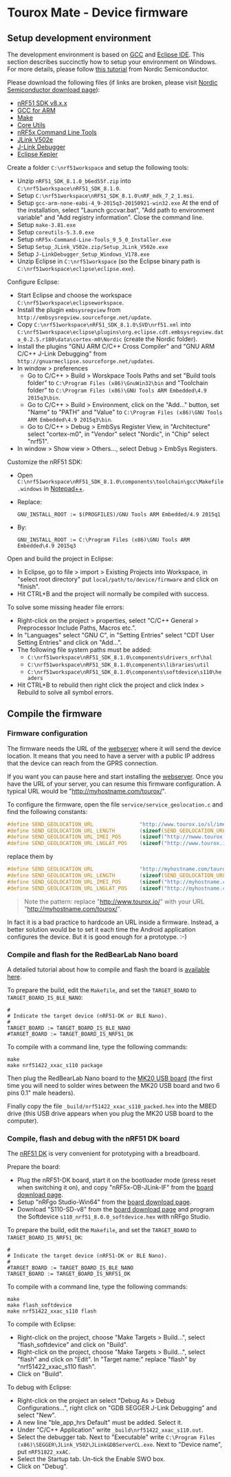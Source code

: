 # Tourox Mate - Device firmware

## Setup development environment
The development environment is based on [GCC](https://gcc.gnu.org/) and [Eclipse IDE](https://www.eclipse.org).
This section describes succinctly how to setup your environment on Windows. For more details, please follow
[this tutorial](https://devzone.nordicsemi.com/tutorials/7/development-with-gcc-and-eclipse/) from Nordic Semiconductor.

Please download the following files (if links are broken, 
please visit [Nordic Semiconductor download page](https://www.nordicsemi.com/eng/Products/Bluetooth-low-energy/nRF51822)):
* [nRF51 SDK v8.x.x](http://developer.nordicsemi.com/nRF51_SDK/nRF51_SDK_v8.x.x/nRF51_SDK_8.1.0_b6ed55f.zip)
* [GCC for ARM](https://launchpad.net/gcc-arm-embedded/4.9/4.9-2015-q3-update/+download/gcc-arm-none-eabi-4_9-2015q3-20150921-win32.exe)
* [Make](http://gnuwin32.sourceforge.net/downlinks/make.php)
* [Core Utils](http://gnuwin32.sourceforge.net/downlinks/coreutils.php)
* [nRF5x Command Line Tools](https://www.nordicsemi.com/eng/nordic/download_resource/33444/42/78528581/53210)
* [JLink V502e](https://github.com/autonohm/robotworkshop/raw/9fcbfb46047406267b50ee339dbad9efc8c0205f/studierbot/drive/firmware/Setup_JLink_V502e.zip)
* [J-Link Debugger](https://download.segger.com/J-Link/J-LinkDebugger/J-LinkDebugger_Setup_Windows_V178.exe)
* [Eclipse Kepler](http://www.eclipse.org/downloads/download.php?file=/technology/epp/downloads/release/kepler/SR2/eclipse-cpp-kepler-SR2-win32-x86_64.zip)

Create a folder `C:\nrf51workspace` and setup the following tools:
* Unzip `nRF51_SDK_8.1.0_b6ed55f.zip` into `C:\nrf51workspace\nRF51_SDK_8.1.0`.
* Setup `C:\nrf51workspace\nRF51_SDK_8.1.0\nRF_mdk_7_2_1.msi`.
* Setup `gcc-arm-none-eabi-4_9-2015q3-20150921-win32.exe`
  At the end of the installation, select "Launch gccvar.bat", "Add path to environment variable" and
  "Add registry information".
  Close the command line.
* Setup `make-3.81.exe`
* Setup `coreutils-5.3.0.exe`
* Setup `nRF5x-Command-Line-Tools_9_5_0_Installer.exe`
* Setup `Setup_JLink_V502e.zip/Setup_JLink_V502e.exe`
* Setup `J-LinkDebugger_Setup_Windows_V178.exe`
* Unzip Eclipse in `C:\nrf51workspace` (so the Eclipse binary path is `C:\nrf51workspace\eclipse\eclipse.exe`).

Configure Eclipse:
* Start Eclipse and choose the workspace `C:\nrf51workspace\eclipseworkspace`.
* Install the plugin `embsysregview` from `http://embsysregview.sourceforge.net/update`.
* Copy `C:\nrf51workspace\nRF51_SDK_8.1.0\SVD\nrf51.xml` into `C:\nrf51workspace\eclipse\plugins\org.eclipse.cdt.embsysregview.data_0.2.5.r180\data\cortex-m0\Nordic` (create the Nordic folder).
* Install the plugins "GNU ARM C/C++ Cross Compiler" and "GNU ARM C/C++ J-Link Debugging" from `http://gnuarmeclipse.sourceforge.net/updates`.
* In window > preferences
  * Go to C/C++ > Build > Worskpace Tools Paths and set "Build tools folder" to `C:\Program Files (x86)\GnuWin32\bin`
    and "Toolchain folder" to `C:\Program Files (x86)\GNU Tools ARM Embedded\4.9 2015q3\bin`.
  * Go to C/C++ > Build > Environment, click on the "Add..." button, set "Name" to "PATH" and "Value" to `C:\Program Files (x86)\GNU Tools ARM Embedded\4.9 2015q3\bin`.
  * Go to C/C++ > Debug > EmbSys Register View, in "Architecture" select "cortex-m0", in "Vendor" select "Nordic", in "Chip" select "nrf51".
* In window > Show view > Others..., select Debug > EmbSys Registers.

Customize the nRF51 SDK:
* Open `C:\nrf51workspace\nRF51_SDK_8.1.0\components\toolchain\gcc\Makefile.windows` in [Notepad++](https://notepad-plus-plus.org/).
* Replace:

      GNU_INSTALL_ROOT := $(PROGFILES)/GNU Tools ARM Embedded/4.9 2015q1
    
* By:

      GNU_INSTALL_ROOT := C:\Program Files (x86)\GNU Tools ARM Embedded\4.9 2015q3
  
Open and build the project in Eclipse:
* In Eclipse, go to file > import > Existing Projects into Workspace, in "select root directory" put
  `local/path/to/device/firmware` and click on "finish".
* Hit CTRL+B and the project will normally be compiled with success.

To solve some missing header file errors:
* Right-click on the project > properties, select "C/C++ General > Preprocessor Include Paths, Macros etc.".
* In "Languages" select "GNU C", in "Setting Entries" select "CDT User Setting Entries" and click on "Add...".
* The following file system paths must be added:
    * `C:\nrf51workspace\nRF51_SDK_8.1.0\components\drivers_nrf\hal`
    * `C:\nrf51workspace\nRF51_SDK_8.1.0\components\libraries\util`
    * `C:\nrf51workspace\nRF51_SDK_8.1.0\components\softdevice\s110\headers`
* Hit CTRL+B to rebuild then right click the project and click Index > Rebuild to solve all symbol errors.

## Compile the firmware

### Firmware configuration
The firmware needs the URL of the [webserver](../../webserver) where it will send the device location. It means that
you need to have a server with a public IP address that the device can reach from the GPRS connection.

If you want you can pause here and start installing the [webserver](../../webserver). Once you have the URL of your
server, you can resume this firmware configuration. A typical URL would be "http://myhostname.com/tourox/".

To configure the firmware, open the file `service/service_geolocation.c` and find the following constants:
```c
#define SEND_GEOLOCATION_URL               "http://www.tourox.io/sl/imeiimeiimeiime/-xx.dddddd/-xx.dddddd"
#define SEND_GEOLOCATION_URL_LENGTH        (sizeof(SEND_GEOLOCATION_URL))
#define SEND_GEOLOCATION_URL_IMEI_POS      (sizeof("http://nwww.tourox.io/sl"))
#define SEND_GEOLOCATION_URL_LNGLAT_POS    (sizeof("http://www.tourox.io/sl/imeiimeiimeiime"))
```
replace them by
```c
#define SEND_GEOLOCATION_URL               "http://myhostname.com/tourox/sl/imeiimeiimeiime/-xx.dddddd/-xx.dddddd"
#define SEND_GEOLOCATION_URL_LENGTH        (sizeof(SEND_GEOLOCATION_URL))
#define SEND_GEOLOCATION_URL_IMEI_POS      (sizeof("http://myhostname.com/tourox/sl"))
#define SEND_GEOLOCATION_URL_LNGLAT_POS    (sizeof("http://myhostname.com/tourox/sl/imeiimeiimeiime"))
```

> Note the pattern: replace "http://www.tourox.io/" with your URL "http://myhostname.com/tourox/".

In fact it is a bad practice to hardcode an URL inside a firmware. Instead, a better solution would be to set
it each time the Android application configures the device. But it is good enough for a prototype. :-)

### Compile and flash for the RedBearLab Nano board
A detailed tutorial about how to compile and flash the board is [available here](http://redbearlab.com/nrf51822-sdk).

To prepare the build, edit the `Makefile`, and set the `TARGET_BOARD` to `TARGET_BOARD_IS_BLE_NANO`:

    #
    # Indicate the target device (nRF51-DK or BLE Nano).
    #
    TARGET_BOARD := TARGET_BOARD_IS_BLE_NANO
    #TARGET_BOARD := TARGET_BOARD_IS_NRF51_DK


To compile with a command line, type the following commands:

    make
    make nrf51422_xxac_s110 package

Then plug the RedBearLab Nano board to the [MK20 USB board](http://redbearlab.com/blenano/#mk20usbboard) 
(the first time you will need to solder wires between the MK20 USB board and two 6 pins 0.1" male headers).

Finally copy the file `_build/nrf51422_xxac_s110_packed.hex` into the MBED drive (this USB drive appears when you
plug the MK20 USB board to the computer).

### Compile, flash and debug with the nRF51 DK board
The [nRF51 DK](https://www.nordicsemi.com/eng/Products/nRF51-DK) is very convenient for prototyping with a breadboard.

Prepare the board:
* Plug the nRF51-DK board, start it on the bootloader mode (press reset when switching it on), 
  and copy "nRF5x-OB-JLink-IF" from the [board download page](https://www.nordicsemi.com/eng/Products/nRF51-DK).
* Setup "nRFgo Studio-Win64" from the [board download page](https://www.nordicsemi.com/eng/Products/nRF51-DK).
* Download "S110-SD-v8" from the [board download page](https://www.nordicsemi.com/eng/Products/nRF51-DK) and
  program the Softdevice `s110_nrf51_8.0.0_softdevice.hex` with nRFgo Studio.

To prepare the build, edit the `Makefile`, and set the `TARGET_BOARD` to `TARGET_BOARD_IS_NRF51_DK`:

    #
    # Indicate the target device (nRF51-DK or BLE Nano).
    #
    #TARGET_BOARD := TARGET_BOARD_IS_BLE_NANO
    TARGET_BOARD := TARGET_BOARD_IS_NRF51_DK


To compile with a command line, type the following commands:

    make
    make flash_softdevice
    make nrf51422_xxac_s110 flash
      
To compile with Eclipse:
* Right-click on the project, choose "Make Targets > Build...", select "flash_softdevice" and click on "Build".
* Right-click on the project, choose "Make Targets > Build...", select "flash" and click on "Edit".
  In "Target name:" replace "flash" by "nrf51422_xxac_s110 flash".
* Click on "Build".

To debug with Eclipse:
* Right-click on the project an select "Debug As > Debug Configurations...", right click on 
  "GDB SEGGER J-Link Debugging" and select "New".
* A new line "ble_app_hrs Default" must be added. Select it.
* Under "C/C++ Application" write `_build\nrf51422_xxac_s110.out`.
* Select the debugger tab. Next to "Executable" write `C:\Program Files (x86)\SEGGER\JLink_V502\JLinkGDBServerCL.exe`.
  Next to "Device name", put `nRF51822_xxAC`.
* Select the Startup tab. Un-tick the Enable SWO box.
* Click on "Debug".
